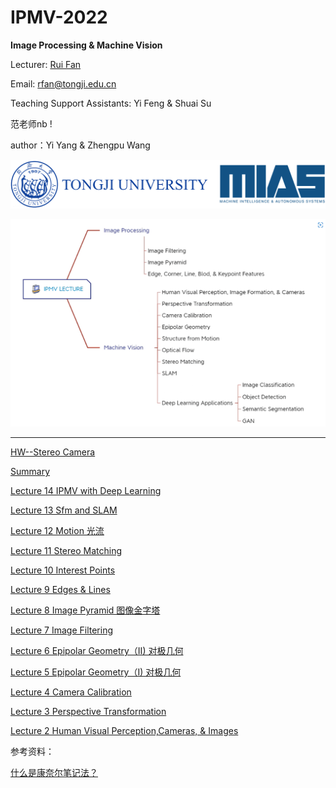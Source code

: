 # IPMV-2022

**Image Processing & Machine Vision** &#x20;

Lecturer: [Rui Fan](https://www.ruirangerfan.com/ "Rui Fan")

Email: [rfan@tongji.edu.cn](mailto:rfan@tongji.edu.cn "rfan@tongji.edu.cn")

Teaching Support Assistants: Yi Feng & Shuai Su

范老师nb !&#x20;

author：Yi Yang & Zhengpu Wang

![](image/image_TuXz747nDc.png)

![](image/image_DGBShlJ3K6.png)

***


[HW--Stereo Camera](<HW--Stereo Camera/HW--Stereo Camera.md> "HW--Stereo Camera")

[Summary](Summary/Summary.md "Summary")

[Lecture 14 IPMV with Deep Learning](<Lecture 14 IPMV with Deep Lear/Lecture 14 IPMV with Deep Learning.md> "Lecture 14 IPMV with Deep Learning")

[Lecture 13 Sfm and SLAM ](<Lecture 13 Sfm and SLAM/Lecture 13 Sfm and SLAM.md> "Lecture 13 Sfm and SLAM ")

[Lecture 12 Motion 光流](<Lecture 12 Motion 光流/Lecture 12 Motion 光流.md> "Lecture 12 Motion 光流")

[Lecture 11 Stereo Matching](<Lecture 11 Stereo Matching/Lecture 11 Stereo Matching.md> "Lecture 11 Stereo Matching")

[Lecture 10 Interest Points](<Lecture 10 Interest Points/Lecture 10 Interest Points.md> "Lecture 10 Interest Points")

[Lecture 9 Edges & Lines](<Lecture 9 Edges & Lines/Lecture 9 Edges & Lines.md> "Lecture 9 Edges & Lines")

[Lecture 8 Image Pyramid 图像金字塔](<Lecture 8 Image Pyramid 图像金字塔/Lecture 8 Image Pyramid 图像金字塔.md> "Lecture 8 Image Pyramid 图像金字塔")

[Lecture 7 Image Filtering](<Lecture 7 Image Filtering/Lecture 7 Image Filtering.md> "Lecture 7 Image Filtering")

[Lecture 6 Epipolar Geometry（II)  对极几何](<Lecture 6 Epipolar Geometry（II/Lecture 6 Epipolar Geometry（II)  对极几何.md> "Lecture 6 Epipolar Geometry（II)  对极几何")

[Lecture 5 Epipolar Geometry（I)  对极几何](<Lecture 5 Epipolar Geometry（I)/Lecture 5 Epipolar Geometry（I)  对极几何.md> "Lecture 5 Epipolar Geometry（I)  对极几何")

[Lecture 4 Camera Calibration](<Lecture 4 Camera Calibration/Lecture 4 Camera Calibration.md> "Lecture 4 Camera Calibration")

[Lecture 3 Perspective Transformation](<Lecture 3 Perspective Transfor/Lecture 3 Perspective Transformation.md> "Lecture 3 Perspective Transformation")

[Lecture 2 Human Visual Perception,Cameras, & Images](<Lecture 2 Human Visual Percept/Lecture 2 Human Visual Perception,Cameras, & Image.md> "Lecture 2 Human Visual Perception,Cameras, & Images")

参考资料：

[什么是康奈尔笔记法？](https://www.zhihu.com/question/19652630/answer/115967657 "什么是康奈尔笔记法？")
